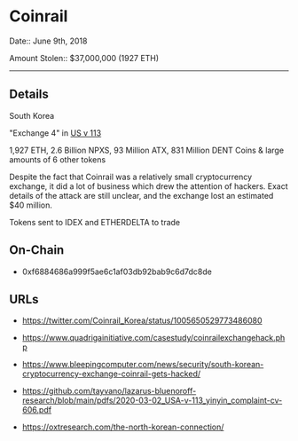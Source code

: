 # Coinrail

Date:: June 9th, 2018

Amount Stolen:: $37,000,000 (1927 ETH)


---


## Details

South Korea

"Exchange 4" in [US v 113](https://github.com/tayvano/lazarus-bluenoroff-research/blob/main/pdfs/2020-03-02_USA-v-113_yinyin_complaint-cv-606.pdf)

1,927 ETH, 2.6 Billion NPXS, 93 Million ATX, 831 Million DENT Coins & large amounts of 6 other tokens

Despite the fact that Coinrail was a relatively small cryptocurrency exchange, it did a lot of business which drew the attention of hackers. Exact details of the attack are still unclear, and the exchange lost an estimated $40 million.

Tokens sent to IDEX and ETHERDELTA to trade



## On-Chain

- 0xf6884686a999f5ae6c1af03db92bab9c6d7dc8de




## URLs

- https://twitter.com/Coinrail_Korea/status/1005650529773486080

- https://www.quadrigainitiative.com/casestudy/coinrailexchangehack.php

- https://www.bleepingcomputer.com/news/security/south-korean-cryptocurrency-exchange-coinrail-gets-hacked/

- https://github.com/tayvano/lazarus-bluenoroff-research/blob/main/pdfs/2020-03-02_USA-v-113_yinyin_complaint-cv-606.pdf

- https://oxtresearch.com/the-north-korean-connection/

